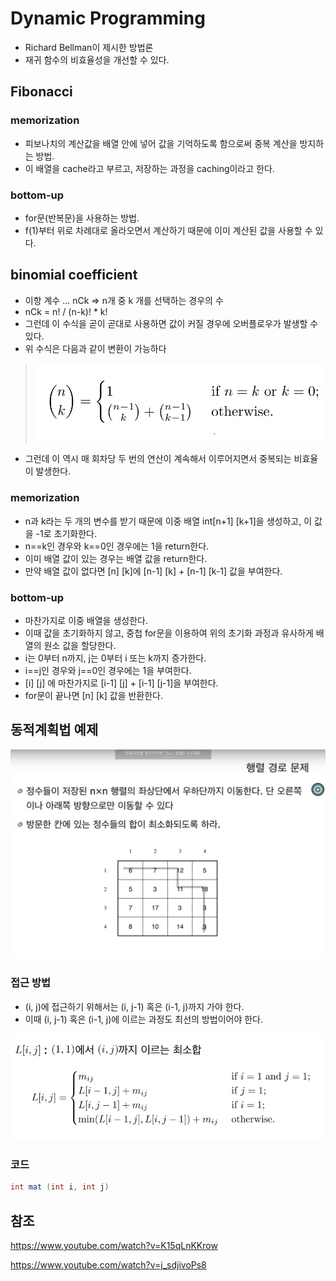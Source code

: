 # Dynamic Programming

- Richard Bellman이 제시한 방법론
- 재귀 함수의 비효율성을 개선할 수 있다.



## Fibonacci

### memorization

- 피보나치의 계산값을 배열 안에 넣어 값을 기억하도록 함으로써 중복 계산을 방지하는 방법.
- 이 배열을 cache라고 부르고, 저장하는 과정을 caching이라고 한다.



### bottom-up

- for문(반복문)을 사용하는 방법.
- f(1)부터 위로 차례대로 올라오면서 계산하기 때문에 이미 계산된 값을 사용할 수 있다.



## binomial coefficient

- 이항 계수 ... nCk => n개 중 k 개를 선택하는 경우의 수
- nCk = n! / (n-k)! * k!
- 그런데 이 수식을 곧이 곧대로 사용하면 값이 커질 경우에 오버플로우가 발생할 수 있다.
- 위 수식은 다음과 같이 변환이 가능하다

>![1556582109495](assets/1556582109495.png)

- 그런데 이 역시 매 회차당 두 번의 연산이 계속해서 이루어지면서 중복되는 비효율이 발생한다.



### memorization

- n과 k라는 두 개의 변수를 받기 때문에 이중 배열 int[n+1] [k+1]을 생성하고, 이 값을 -1로 초기화한다.
- n==k인 경우와 k==0인 경우에는 1을 return한다.
- 이미 배열 값이 있는 경우는 배열 값을 return한다.
- 만약 배열 값이 없다면 [n] [k]에 [n-1] [k] + [n-1] [k-1] 값을 부여한다.



### bottom-up

- 마찬가지로 이중 배열을 생성한다.
- 이때 값을 초기화하지 않고, 중첩 for문을 이용하여 위의 초기화 과정과 유사하게 배열의 원소 값을 할당한다.
- i는 0부터 n까지, j는 0부터 i 또는 k까지 증가한다.
- i==j인 경우와 j==0인 경우에는 1을 부여한다.
- [i] [j] 에 마찬가지로 [i-1] [j] + [i-1] [j-1]을 부여한다.
- for문이 끝나면 [n] [k] 값을 반환한다.



## 동적계획법 예제

![1556585720537](assets/1556585720537.png)



### 접근 방법

- (i, j)에 접근하기 위해서는 (i, j-1) 혹은 (i-1, j)까지 가야 한다.
- 이때 (i, j-1) 혹은 (i-1, j)에 이르는 과정도 최선의 방법이어야 한다.

![1556585921458](assets/1556585921458.png)



### 코드

```java
int mat (int i, int j)
```





## 참조

<https://www.youtube.com/watch?v=K15qLnKKrow>

<https://www.youtube.com/watch?v=j_sdjivoPs8>